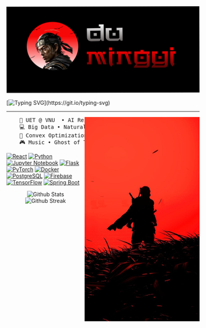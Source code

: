 <img src="dumingyi.png" alt="Du-Mingyi">

[![Typing SVG](https://readme-typing-svg.demolab.com?font=Noto+Serif+Japanese&duration=4000&pause=50&color=EE0000CF&center=true&vCenter=true&multiline=true&repeat=true&random=false&width=1000&height=70&lines=I+am+Du+Mingyi.;+A+Computer+Science+and+AI+enthusiast.)](https://git.io/typing-svg)

---

<img src="jinsakai.jpg" align="right" width=300>
<pre>
    💼 UET @ VNU  • AI Research • Backend dev • Frontend dev(sometimes)
    💻 Big Data • Natural Language Processing • Computer Vision
    📖 Convex Optimization • Probabilistic Graphical Model 
    🎮 Music • Ghost of Tsushima • Anime • Code • Guitar
</pre>

[![React][React.js]][React-url] [![Python][Python-badge]][Python-url] [![Jupyter Notebook][Jupyter-badge]][Jupyter-url] [![Flask][Flask-badge]][Flask-url] [![PyTorch][PyTorch-badge]][PyTorch-url] [![Docker][Docker-badge]][Docker-url] [![PostgreSQL][PostgreSQL-badge]][PostgreSQL-url] [![Firebase][Firebase-badge]][Firebase-url] [![TensorFlow][TensorFlow-badge]][TensorFlow-url] [![Spring Boot][Spring-boot-badge]][Spring-boot-url]

<div align="center">
    <img src="https://github-readme-stats.vercel.app/api?username=zhumingyi94&title_color=dfae6d&icon_color=5b7abf&text_color=e8e6e6&bg_color=2c3c54&show_icons=true&hide_border=true" alt="Github Stats" width="48%">
    <img src="http://github-readme-streak-stats.herokuapp.com?user=zhumingyi94&theme=dark&hide_border=true" alt="Github Streak" width="48%">
</div>

<!-- MARKDOWN LINKS & IMAGES -->
[React.js]: https://img.shields.io/badge/React-20232A?style=for-the-badge&logo=react&logoColor=61DAFB&style=flat-square
[React-url]: https://reactjs.org/
[Python-badge]: https://img.shields.io/badge/Python-3776AB?style=for-the-badge&logo=python&logoColor=white&style=flat-square
[Python-url]: https://www.python.org/
[Jupyter-badge]: https://img.shields.io/badge/Jupyter-Notebook-F37626?style=for-the-badge&logo=jupyter&logoColor=white&style=flat-square
[Jupyter-url]: https://jupyter.org/
[Flask-badge]: https://img.shields.io/badge/Flask-000000?style=for-the-badge&logo=flask&logoColor=white&style=flat-square
[Flask-url]: https://flask.palletsprojects.com/
[PyTorch-badge]: https://img.shields.io/badge/PyTorch-EE4C2C?style=for-the-badge&logo=pytorch&logoColor=white&style=flat-square
[PyTorch-url]: https://pytorch.org/
[Docker-badge]: https://img.shields.io/badge/Docker-2496ED?style=for-the-badge&logo=docker&logoColor=white&style=flat-square
[Docker-url]: https://www.docker.com/
[PostgreSQL-badge]: https://img.shields.io/badge/PostgreSQL-336791?style=for-the-badge&logo=postgresql&logoColor=white&style=flat-square
[PostgreSQL-url]: https://www.postgresql.org/
[Firebase-badge]: https://img.shields.io/badge/Firebase-FFCA28?style=for-the-badge&logo=firebase&logoColor=white&style=flat-square
[Firebase-url]: https://firebase.google.com/
[TensorFlow-badge]: https://img.shields.io/badge/TensorFlow-FF6F00?style=for-the-badge&logo=tensorflow&logoColor=white&style=flat-square
[TensorFlow-url]: https://www.tensorflow.org/
[Spring-boot-badge]: https://img.shields.io/badge/Spring_Boot-6DB33F?style=for-the-badge&logo=spring-boot&logoColor=white&style=flat-square
[Spring-boot-url]: https://spring.io/projects/spring-boot


